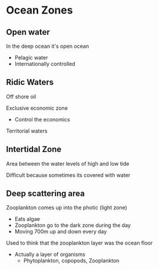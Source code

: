 # Ocean Zones

## Open water

In the deep ocean it's open ocean
- Pelagic water
- Internationally controlled

## Ridic Waters

Off shore oil

Exclusive economic zone
- Control the economics

Territorial waters

## Intertidal Zone

Area between the water levels of high and low tide

Difficult because sometimes its covered with water

## Deep scattering area

Zooplankton comes up into the photic (light zone)
- Eats algae
- Zooplankton go to the dark zone during the day
- Moving 700m up and down every day

Used to think that the zooplankton layer was the ocean floor
- Actually a layer of organisms
    - Phytoplankton, copopods, Zooplankton
